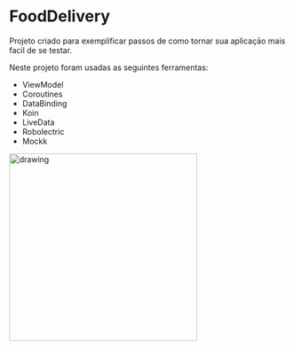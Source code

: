# FoodDelivery

Projeto criado para exemplificar passos de como tornar sua aplicaçāo mais facil de se testar.

Neste projeto foram usadas as seguintes ferramentas:

* ViewModel
* Coroutines
* DataBinding
* Koin
* LiveData
* Robolectric
* Mockk


<img src="food-delivery.gif" alt="drawing" width="338" heigh="600"/>
